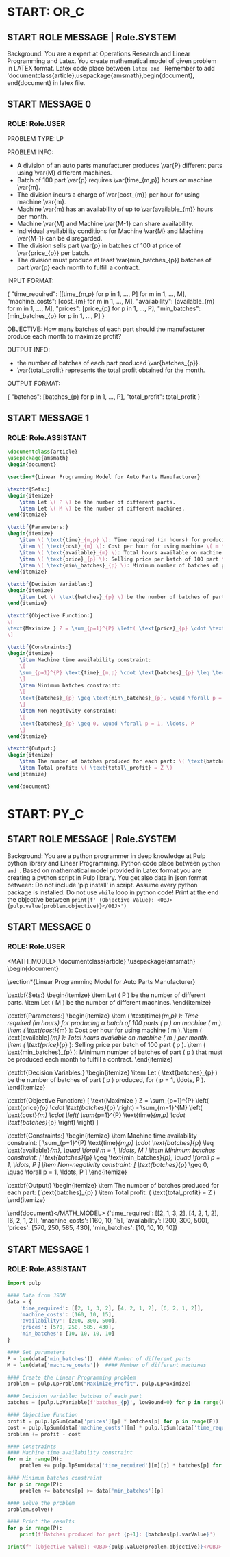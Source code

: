 # START: OR_C 
## START ROLE MESSAGE | Role.SYSTEM 
Background: You are a expert at Operations Research and Linear Programming and Latex. You create mathematical model of given problem in LATEX format. Latex code place between ```latex and ``` Remember to add 'documentclass{article},usepackage{amsmath},begin{document}, end{document} in latex file. 
## START MESSAGE 0 
### ROLE: Role.USER
<DESCRIPTION>
PROBLEM TYPE: LP

PROBLEM INFO:

- A division of an auto parts manufacturer produces \var{P} different parts using \var{M} different machines.
- Batch of 100 part \var{p} requires \var{time_{m,p}} hours on machine \var{m}.
- The division incurs a charge of \var{cost_{m}} per hour for using machine \var{m}.
- Machine \var{m} has an availability of up to \var{available_{m}} hours per month.
- Machine \var{M} and Machine \var{M-1} can share availability.
- Individual availability conditions for Machine \var{M} and Machine \var{M-1} can be disregarded.
- The division sells part \var{p} in batches of 100 at price of \var{price_{p}} per batch.
- The division must produce at least \var{min_batches_{p}} batches of part \var{p} each month to fulfill a contract.

INPUT FORMAT: 

{
    "time_required": [[time_{m,p} for p in 1, ..., P] for m in 1, ..., M],
    "machine_costs": [cost_{m} for m in 1, ..., M],
    "availability": [available_{m} for m in 1, ..., M],
    "prices": [price_{p} for p in 1, ..., P],
    "min_batches": [min_batches_{p} for p in 1, ..., P]
}

OBJECTIVE: How many batches of each part should the manufacturer produce each month to maximize profit?

OUTPUT INFO:

- the number of batches of each part produced \var{batches_{p}}.
- \var{total_profit} represents the total profit obtained for the month.

OUTPUT FORMAT:

{
    "batches": [batches_{p} for p in 1, ..., P],
    "total_profit": total_profit
}
</DESCRIPTION>


## START MESSAGE 1 
### ROLE: Role.ASSISTANT
```latex
\documentclass{article}
\usepackage{amsmath}
\begin{document}

\section*{Linear Programming Model for Auto Parts Manufacturer}

\textbf{Sets:}
\begin{itemize}
    \item Let \( P \) be the number of different parts.
    \item Let \( M \) be the number of different machines.
\end{itemize}

\textbf{Parameters:}
\begin{itemize}
    \item \( \text{time}_{m,p} \): Time required (in hours) for producing a batch of 100 parts \( p \) on machine \( m \).
    \item \( \text{cost}_{m} \): Cost per hour for using machine \( m \).
    \item \( \text{available}_{m} \): Total hours available on machine \( m \) per month.
    \item \( \text{price}_{p} \): Selling price per batch of 100 part \( p \).
    \item \( \text{min\_batches}_{p} \): Minimum number of batches of part \( p \) that must be produced each month to fulfill a contract.
\end{itemize}

\textbf{Decision Variables:}
\begin{itemize}
    \item Let \( \text{batches}_{p} \) be the number of batches of part \( p \) produced, for \( p = 1, \ldots, P \).
\end{itemize}

\textbf{Objective Function:}
\[
\text{Maximize } Z = \sum_{p=1}^{P} \left( \text{price}_{p} \cdot \text{batches}_{p} \right) - \sum_{m=1}^{M} \left( \text{cost}_{m} \cdot \left( \sum_{p=1}^{P} \text{time}_{m,p} \cdot \text{batches}_{p} \right) \right)
\]

\textbf{Constraints:}
\begin{itemize}
    \item Machine time availability constraint:
    \[
    \sum_{p=1}^{P} \text{time}_{m,p} \cdot \text{batches}_{p} \leq \text{available}_{m}, \quad \forall m = 1, \ldots, M
    \]
    \item Minimum batches constraint:
    \[
    \text{batches}_{p} \geq \text{min\_batches}_{p}, \quad \forall p = 1, \ldots, P
    \]
    \item Non-negativity constraint:
    \[
    \text{batches}_{p} \geq 0, \quad \forall p = 1, \ldots, P
    \]
\end{itemize}

\textbf{Output:}
\begin{itemize}
    \item The number of batches produced for each part: \( \text{batches}_{p} \)
    \item Total profit: \( \text{total\_profit} = Z \)
\end{itemize}

\end{document}
```

# START: PY_C 
## START ROLE MESSAGE | Role.SYSTEM 
Background: You are a python programmer in deep knowledge at Pulp python library and Linear Programming. Python code place between ```python and ```. Based on mathematical model provided in Latex format you are creating a python script in Pulp library. You get also data in json format between: <DATA></DATA> Do not include 'pip install' in script. Assume every python package is installed. Do not use `while` loop in python code! Print at the end the objective between <OBJ></OBJ> `print(f' (Objective Value): <OBJ>{pulp.value(problem.objective)}</OBJ>')` 
## START MESSAGE 0 
### ROLE: Role.USER
<MATH_MODEL>
\documentclass{article}
\usepackage{amsmath}
\begin{document}

\section*{Linear Programming Model for Auto Parts Manufacturer}

\textbf{Sets:}
\begin{itemize}
    \item Let \( P \) be the number of different parts.
    \item Let \( M \) be the number of different machines.
\end{itemize}

\textbf{Parameters:}
\begin{itemize}
    \item \( \text{time}_{m,p} \): Time required (in hours) for producing a batch of 100 parts \( p \) on machine \( m \).
    \item \( \text{cost}_{m} \): Cost per hour for using machine \( m \).
    \item \( \text{available}_{m} \): Total hours available on machine \( m \) per month.
    \item \( \text{price}_{p} \): Selling price per batch of 100 part \( p \).
    \item \( \text{min\_batches}_{p} \): Minimum number of batches of part \( p \) that must be produced each month to fulfill a contract.
\end{itemize}

\textbf{Decision Variables:}
\begin{itemize}
    \item Let \( \text{batches}_{p} \) be the number of batches of part \( p \) produced, for \( p = 1, \ldots, P \).
\end{itemize}

\textbf{Objective Function:}
\[
\text{Maximize } Z = \sum_{p=1}^{P} \left( \text{price}_{p} \cdot \text{batches}_{p} \right) - \sum_{m=1}^{M} \left( \text{cost}_{m} \cdot \left( \sum_{p=1}^{P} \text{time}_{m,p} \cdot \text{batches}_{p} \right) \right)
\]

\textbf{Constraints:}
\begin{itemize}
    \item Machine time availability constraint:
    \[
    \sum_{p=1}^{P} \text{time}_{m,p} \cdot \text{batches}_{p} \leq \text{available}_{m}, \quad \forall m = 1, \ldots, M
    \]
    \item Minimum batches constraint:
    \[
    \text{batches}_{p} \geq \text{min\_batches}_{p}, \quad \forall p = 1, \ldots, P
    \]
    \item Non-negativity constraint:
    \[
    \text{batches}_{p} \geq 0, \quad \forall p = 1, \ldots, P
    \]
\end{itemize}

\textbf{Output:}
\begin{itemize}
    \item The number of batches produced for each part: \( \text{batches}_{p} \)
    \item Total profit: \( \text{total\_profit} = Z \)
\end{itemize}

\end{document}</MATH_MODEL>
<DATA>
{'time_required': [[2, 1, 3, 2], [4, 2, 1, 2], [6, 2, 1, 2]], 'machine_costs': [160, 10, 15], 'availability': [200, 300, 500], 'prices': [570, 250, 585, 430], 'min_batches': [10, 10, 10, 10]}</DATA>


## START MESSAGE 1 
### ROLE: Role.ASSISTANT
```python
import pulp

#### Data from JSON
data = {
    'time_required': [[2, 1, 3, 2], [4, 2, 1, 2], [6, 2, 1, 2]],
    'machine_costs': [160, 10, 15],
    'availability': [200, 300, 500],
    'prices': [570, 250, 585, 430],
    'min_batches': [10, 10, 10, 10]
}

#### Set parameters
P = len(data['min_batches'])  #### Number of different parts
M = len(data['machine_costs'])  #### Number of different machines

#### Create the Linear Programming problem
problem = pulp.LpProblem("Maximize_Profit", pulp.LpMaximize)

#### Decision variable: batches of each part
batches = [pulp.LpVariable(f'batches_{p}', lowBound=0) for p in range(P)]

#### Objective Function
profit = pulp.lpSum(data['prices'][p] * batches[p] for p in range(P))
cost = pulp.lpSum(data['machine_costs'][m] * pulp.lpSum(data['time_required'][m][p] * batches[p] for p in range(P)) for m in range(M))
problem += profit - cost

#### Constraints
#### Machine time availability constraint
for m in range(M):
    problem += pulp.lpSum(data['time_required'][m][p] * batches[p] for p in range(P)) <= data['availability'][m]

#### Minimum batches constraint
for p in range(P):
    problem += batches[p] >= data['min_batches'][p]

#### Solve the problem
problem.solve()

#### Print the results
for p in range(P):
    print(f'Batches produced for part {p+1}: {batches[p].varValue}')

print(f' (Objective Value): <OBJ>{pulp.value(problem.objective)}</OBJ>')
```

